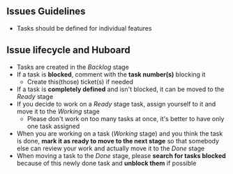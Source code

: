 Issues Guidelines
------------------
* Tasks should be defined for individual features

Issue lifecycle and Huboard
---------------------------
* Tasks are created in the *Backlog* stage
* If a task is **blocked**, comment with the **task number(s)** blocking it
  * Create this(those) ticket(s) if needed
* If a task is **completely defined** and isn't blocked, it can be moved to the *Ready* stage
* If you decide to work on a *Ready* stage task, assign yourself to it and move it to the *Working* stage
  * Please don't work on too many tasks at once, it's better to have only one task assigned
* When you are working on a task (*Working* stage) and you think the task is done, **mark it as ready
to move to the next stage** so that somebody else can review your work and actually move it to the *Done* stage
* When moving a task to the *Done* stage, please **search for tasks blocked** because of this newly done task and **unblock them** if possible
